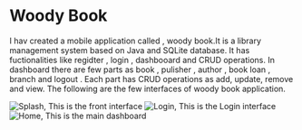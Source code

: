 # Woody Book

I hav created a mobile application called , woody book.It is a library management system based on Java and SQLite database. It has fuctionalities like regidter , login , dashbooard and CRUD operations. In dashboard there are few parts as book , pulisher , author , book loan , branch and logout . Each part has CRUD operations as add, update, remove and view. The following are the few interfaces of woody book application.

![Splash](https://github.com/malithisamarajeewa/Library-System/assets/136239464/cde38fc8-9fdc-43ff-ba61-a26a55f8e9b3), This is the front interface
![Login](https://github.com/malithisamarajeewa/Library-System/assets/136239464/bad2cdb1-8f5a-48c5-ba9c-cb1237d708b7), This is the Login interface
![Home](https://github.com/malithisamarajeewa/Library-System/assets/136239464/6167986f-4483-4c7d-b91f-ba7ad3650c56), This is the main dashboard



